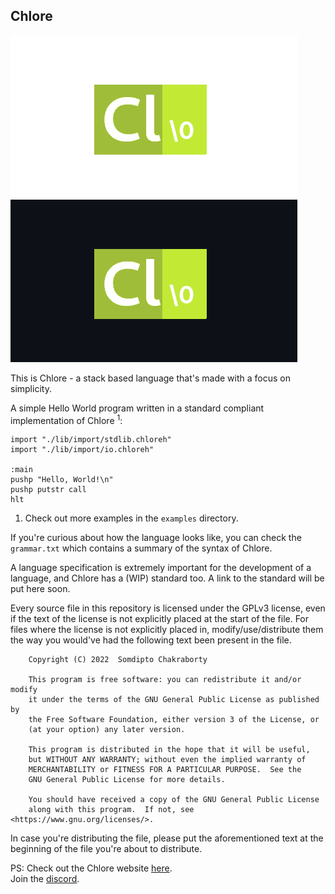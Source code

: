 Chlore
----

![Chlore logo](./chlore-logo-github-light.png#gh-light-mode-only)
![Chlore logo](./chlore-logo-github-dark.png#gh-dark-mode-only)

This is Chlore - a stack based language that's made with a focus on simplicity.

A simple Hello World program written in a standard compliant implementation of Chlore <sup>1</sup>:

````
import "./lib/import/stdlib.chloreh"
import "./lib/import/io.chloreh"

:main
pushp "Hello, World!\n"
pushp putstr call
hlt
````
1. Check out more examples in the `examples` directory.

If you're curious about how the language looks like, you can check the `grammar.txt` which contains a summary of the syntax of Chlore.

A language specification is extremely important for the development of a language, and Chlore has a (WIP) standard too. A link to the standard will be put here soon.

Every source file in this repository is licensed under the GPLv3 license, even if the text of the license is not explicitly placed at the start of the file. For files where the license is not explicitly placed in, modify/use/distribute them the way you would've had the following text been present in the file.

```
    Copyright (C) 2022  Somdipto Chakraborty

    This program is free software: you can redistribute it and/or modify
    it under the terms of the GNU General Public License as published by
    the Free Software Foundation, either version 3 of the License, or
    (at your option) any later version.

    This program is distributed in the hope that it will be useful,
    but WITHOUT ANY WARRANTY; without even the implied warranty of
    MERCHANTABILITY or FITNESS FOR A PARTICULAR PURPOSE.  See the
    GNU General Public License for more details.

    You should have received a copy of the GNU General Public License
    along with this program.  If not, see <https://www.gnu.org/licenses/>.
```

In case you're distributing the file, please put the aforementioned text at the beginning of the file you're about to distribute.

PS: Check out the Chlore website [here](https://trap-representation.github.io/Chlore/).  
Join the [discord](https://discord.gg/5FCpR5eZyp).
